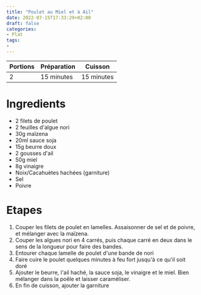 ```yaml
---
title: "Poulet au Miel et à Ail"
date: 2022-07-15T17:33:29+02:00
draft: false
categories:
- Plat
tags:
-
---
```


| Portions | Préparation | Cuisson    |
|----------|-------------|------------|
| 2        | 15 minutes  | 15 minutes |

# Ingredients

- 2 filets de poulet
- 2 feuilles d'algue nori
- 30g maïzena
- 20ml sauce soja
- 15g beurre doux
- 2 gousses d'ail
- 50g miel
- 8g vinaigre
- Noix/Cacahuètes hachées (garniture)
- Sel
- Poivre

# Etapes

1) Couper les filets de poulet en lamelles. Assaisonner de sel et de poivre, et mélanger avec la maïzena.
2) Couper les algues nori en 4 carrés, puis chaque carré en deux dans le sens de la longueur pour faire des bandes.
3) Entourer chaque lamelle de poulet d'une bande de nori
4) Faire cuire le poulet quelques minutes à feu fort jusqu'à ce qu'il soit doré
5) Ajouter le beurre, l'ail haché, la sauce soja, le vinaigre et le miel. Bien mélanger dans la poêle et laisser caraméliser.
6) En fin de cuisson, ajouter la garniture
